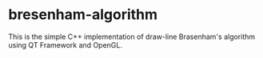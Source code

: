 # bresenham-algorithm
This is the simple C++ implementation of draw-line Brasenham's algorithm using QT Framework and OpenGL.
